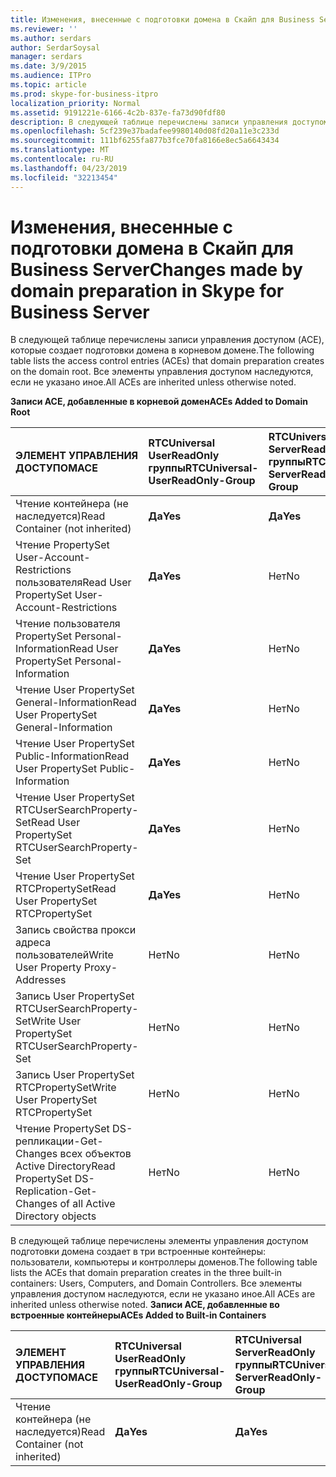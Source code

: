 ```yaml
---
title: Изменения, внесенные с подготовки домена в Скайп для Business Server
ms.reviewer: ''
ms.author: serdars
author: SerdarSoysal
manager: serdars
ms.date: 3/9/2015
ms.audience: ITPro
ms.topic: article
ms.prod: skype-for-business-itpro
localization_priority: Normal
ms.assetid: 9191221e-6166-4c2b-837e-fa73d90fdf80
description: В следующей таблице перечислены записи управления доступом (ACE), которые создает подготовки домена в корневом домене. Все элементы управления доступом наследуются, если не указано иное.
ms.openlocfilehash: 5cf239e37badafee9980140d08fd20a11e3c233d
ms.sourcegitcommit: 111bf6255fa877b3fce70fa8166e8ec5a6643434
ms.translationtype: MT
ms.contentlocale: ru-RU
ms.lasthandoff: 04/23/2019
ms.locfileid: "32213454"
---
```

# <a name="changes-made-by-domain-preparation-in-skype-for-business-server"></a><span data-ttu-id="f90ea-104">Изменения, внесенные с подготовки домена в Скайп для Business Server</span><span class="sxs-lookup"><span data-stu-id="f90ea-104">Changes made by domain preparation in Skype for Business Server</span></span>
 
<span data-ttu-id="f90ea-105">В следующей таблице перечислены записи управления доступом (ACE), которые создает подготовки домена в корневом домене.</span><span class="sxs-lookup"><span data-stu-id="f90ea-105">The following table lists the access control entries (ACEs) that domain preparation creates on the domain root.</span></span> <span data-ttu-id="f90ea-106">Все элементы управления доступом наследуются, если не указано иное.</span><span class="sxs-lookup"><span data-stu-id="f90ea-106">All ACEs are inherited unless otherwise noted.</span></span>
  
<span data-ttu-id="f90ea-107">**Записи ACE, добавленные в корневой домен**</span><span class="sxs-lookup"><span data-stu-id="f90ea-107">**ACEs Added to Domain Root**</span></span>

|<span data-ttu-id="f90ea-108">**ЭЛЕМЕНТ УПРАВЛЕНИЯ ДОСТУПОМ**</span><span class="sxs-lookup"><span data-stu-id="f90ea-108">**ACE**</span></span>|<span data-ttu-id="f90ea-109">**RTCUniversal UserReadOnly группы**</span><span class="sxs-lookup"><span data-stu-id="f90ea-109">**RTCUniversal-UserReadOnly-Group**</span></span>|<span data-ttu-id="f90ea-110">**RTCUniversal ServerReadOnly группы**</span><span class="sxs-lookup"><span data-stu-id="f90ea-110">**RTCUniversal-ServerReadOnly-Group**</span></span>|<span data-ttu-id="f90ea-111">**RTCUniversal UserAdmins**</span><span class="sxs-lookup"><span data-stu-id="f90ea-111">**RTCUniversal-UserAdmins**</span></span>|<span data-ttu-id="f90ea-112">**RTCHSUniversal служб**</span><span class="sxs-lookup"><span data-stu-id="f90ea-112">**RTCHSUniversal-Services**</span></span>|<span data-ttu-id="f90ea-113">**Прошедшие проверку**</span><span class="sxs-lookup"><span data-stu-id="f90ea-113">**Authenticated-Users**</span></span>|
|:-----|:-----|:-----|:-----|:-----|:-----|
|<span data-ttu-id="f90ea-114">Чтение контейнера (не наследуется)</span><span class="sxs-lookup"><span data-stu-id="f90ea-114">Read Container (not inherited)</span></span>  <br/> |<span data-ttu-id="f90ea-115">**Да**</span><span class="sxs-lookup"><span data-stu-id="f90ea-115">**Yes**</span></span> <br/> |<span data-ttu-id="f90ea-116">**Да**</span><span class="sxs-lookup"><span data-stu-id="f90ea-116">**Yes**</span></span> <br/> |<span data-ttu-id="f90ea-117">Нет</span><span class="sxs-lookup"><span data-stu-id="f90ea-117">No</span></span>  <br/> |<span data-ttu-id="f90ea-118">Нет</span><span class="sxs-lookup"><span data-stu-id="f90ea-118">No</span></span>  <br/> |<span data-ttu-id="f90ea-119">Нет</span><span class="sxs-lookup"><span data-stu-id="f90ea-119">No</span></span>  <br/> |
|<span data-ttu-id="f90ea-120">Чтение PropertySet User-Account-Restrictions пользователя</span><span class="sxs-lookup"><span data-stu-id="f90ea-120">Read User PropertySet User-Account-Restrictions</span></span>  <br/> |<span data-ttu-id="f90ea-121">**Да**</span><span class="sxs-lookup"><span data-stu-id="f90ea-121">**Yes**</span></span> <br/> |<span data-ttu-id="f90ea-122">Нет</span><span class="sxs-lookup"><span data-stu-id="f90ea-122">No</span></span>  <br/> |<span data-ttu-id="f90ea-123">Нет</span><span class="sxs-lookup"><span data-stu-id="f90ea-123">No</span></span>  <br/> |<span data-ttu-id="f90ea-124">Нет</span><span class="sxs-lookup"><span data-stu-id="f90ea-124">No</span></span>  <br/> |<span data-ttu-id="f90ea-125">Нет</span><span class="sxs-lookup"><span data-stu-id="f90ea-125">No</span></span>  <br/> |
|<span data-ttu-id="f90ea-126">Чтение пользователя PropertySet Personal-Information</span><span class="sxs-lookup"><span data-stu-id="f90ea-126">Read User PropertySet Personal-Information</span></span>  <br/> |<span data-ttu-id="f90ea-127">**Да**</span><span class="sxs-lookup"><span data-stu-id="f90ea-127">**Yes**</span></span> <br/> |<span data-ttu-id="f90ea-128">Нет</span><span class="sxs-lookup"><span data-stu-id="f90ea-128">No</span></span>  <br/> |<span data-ttu-id="f90ea-129">Нет</span><span class="sxs-lookup"><span data-stu-id="f90ea-129">No</span></span>  <br/> |<span data-ttu-id="f90ea-130">Нет</span><span class="sxs-lookup"><span data-stu-id="f90ea-130">No</span></span>  <br/> |<span data-ttu-id="f90ea-131">Нет</span><span class="sxs-lookup"><span data-stu-id="f90ea-131">No</span></span>  <br/> |
|<span data-ttu-id="f90ea-132">Чтение User PropertySet General-Information</span><span class="sxs-lookup"><span data-stu-id="f90ea-132">Read User PropertySet General-Information</span></span>  <br/> |<span data-ttu-id="f90ea-133">**Да**</span><span class="sxs-lookup"><span data-stu-id="f90ea-133">**Yes**</span></span> <br/> |<span data-ttu-id="f90ea-134">Нет</span><span class="sxs-lookup"><span data-stu-id="f90ea-134">No</span></span>  <br/> |<span data-ttu-id="f90ea-135">Нет</span><span class="sxs-lookup"><span data-stu-id="f90ea-135">No</span></span>  <br/> |<span data-ttu-id="f90ea-136">Нет</span><span class="sxs-lookup"><span data-stu-id="f90ea-136">No</span></span>  <br/> |<span data-ttu-id="f90ea-137">Нет</span><span class="sxs-lookup"><span data-stu-id="f90ea-137">No</span></span>  <br/> |
|<span data-ttu-id="f90ea-138">Чтение User PropertySet Public-Information</span><span class="sxs-lookup"><span data-stu-id="f90ea-138">Read User PropertySet Public-Information</span></span>  <br/> |<span data-ttu-id="f90ea-139">**Да**</span><span class="sxs-lookup"><span data-stu-id="f90ea-139">**Yes**</span></span> <br/> |<span data-ttu-id="f90ea-140">Нет</span><span class="sxs-lookup"><span data-stu-id="f90ea-140">No</span></span>  <br/> |<span data-ttu-id="f90ea-141">Нет</span><span class="sxs-lookup"><span data-stu-id="f90ea-141">No</span></span>  <br/> |<span data-ttu-id="f90ea-142">Нет</span><span class="sxs-lookup"><span data-stu-id="f90ea-142">No</span></span>  <br/> |<span data-ttu-id="f90ea-143">Нет</span><span class="sxs-lookup"><span data-stu-id="f90ea-143">No</span></span>  <br/> |
|<span data-ttu-id="f90ea-144">Чтение User PropertySet RTCUserSearchProperty-Set</span><span class="sxs-lookup"><span data-stu-id="f90ea-144">Read User PropertySet RTCUserSearchProperty-Set</span></span>  <br/> |<span data-ttu-id="f90ea-145">**Да**</span><span class="sxs-lookup"><span data-stu-id="f90ea-145">**Yes**</span></span> <br/> |<span data-ttu-id="f90ea-146">Нет</span><span class="sxs-lookup"><span data-stu-id="f90ea-146">No</span></span>  <br/> |<span data-ttu-id="f90ea-147">Нет</span><span class="sxs-lookup"><span data-stu-id="f90ea-147">No</span></span>  <br/> |<span data-ttu-id="f90ea-148">Нет</span><span class="sxs-lookup"><span data-stu-id="f90ea-148">No</span></span>  <br/> |<span data-ttu-id="f90ea-149">**Да**</span><span class="sxs-lookup"><span data-stu-id="f90ea-149">**Yes**</span></span> <br/> |
|<span data-ttu-id="f90ea-150">Чтение User PropertySet RTCPropertySet</span><span class="sxs-lookup"><span data-stu-id="f90ea-150">Read User PropertySet RTCPropertySet</span></span>  <br/> |<span data-ttu-id="f90ea-151">**Да**</span><span class="sxs-lookup"><span data-stu-id="f90ea-151">**Yes**</span></span> <br/> |<span data-ttu-id="f90ea-152">Нет</span><span class="sxs-lookup"><span data-stu-id="f90ea-152">No</span></span>  <br/> |<span data-ttu-id="f90ea-153">Нет</span><span class="sxs-lookup"><span data-stu-id="f90ea-153">No</span></span>  <br/> |<span data-ttu-id="f90ea-154">Нет</span><span class="sxs-lookup"><span data-stu-id="f90ea-154">No</span></span>  <br/> |<span data-ttu-id="f90ea-155">Нет</span><span class="sxs-lookup"><span data-stu-id="f90ea-155">No</span></span>  <br/> |
|<span data-ttu-id="f90ea-156">Запись свойства прокси адреса пользователей</span><span class="sxs-lookup"><span data-stu-id="f90ea-156">Write User Property Proxy-Addresses</span></span>  <br/> |<span data-ttu-id="f90ea-157">Нет</span><span class="sxs-lookup"><span data-stu-id="f90ea-157">No</span></span>  <br/> |<span data-ttu-id="f90ea-158">Нет</span><span class="sxs-lookup"><span data-stu-id="f90ea-158">No</span></span>  <br/> |<span data-ttu-id="f90ea-159">**Да**</span><span class="sxs-lookup"><span data-stu-id="f90ea-159">**Yes**</span></span> <br/> |<span data-ttu-id="f90ea-160">Нет</span><span class="sxs-lookup"><span data-stu-id="f90ea-160">No</span></span>  <br/> |<span data-ttu-id="f90ea-161">Нет</span><span class="sxs-lookup"><span data-stu-id="f90ea-161">No</span></span>  <br/> |
|<span data-ttu-id="f90ea-162">Запись User PropertySet RTCUserSearchProperty-Set</span><span class="sxs-lookup"><span data-stu-id="f90ea-162">Write User PropertySet RTCUserSearchProperty-Set</span></span>  <br/> |<span data-ttu-id="f90ea-163">Нет</span><span class="sxs-lookup"><span data-stu-id="f90ea-163">No</span></span>  <br/> |<span data-ttu-id="f90ea-164">Нет</span><span class="sxs-lookup"><span data-stu-id="f90ea-164">No</span></span>  <br/> |<span data-ttu-id="f90ea-165">**Да**</span><span class="sxs-lookup"><span data-stu-id="f90ea-165">**Yes**</span></span> <br/> |<span data-ttu-id="f90ea-166">Нет</span><span class="sxs-lookup"><span data-stu-id="f90ea-166">No</span></span>  <br/> |<span data-ttu-id="f90ea-167">Нет</span><span class="sxs-lookup"><span data-stu-id="f90ea-167">No</span></span>  <br/> |
|<span data-ttu-id="f90ea-168">Запись User PropertySet RTCPropertySet</span><span class="sxs-lookup"><span data-stu-id="f90ea-168">Write User PropertySet RTCPropertySet</span></span>  <br/> |<span data-ttu-id="f90ea-169">Нет</span><span class="sxs-lookup"><span data-stu-id="f90ea-169">No</span></span>  <br/> |<span data-ttu-id="f90ea-170">Нет</span><span class="sxs-lookup"><span data-stu-id="f90ea-170">No</span></span>  <br/> |<span data-ttu-id="f90ea-171">**Да**</span><span class="sxs-lookup"><span data-stu-id="f90ea-171">**Yes**</span></span> <br/> |<span data-ttu-id="f90ea-172">Нет</span><span class="sxs-lookup"><span data-stu-id="f90ea-172">No</span></span>  <br/> |<span data-ttu-id="f90ea-173">Нет</span><span class="sxs-lookup"><span data-stu-id="f90ea-173">No</span></span>  <br/> |
|<span data-ttu-id="f90ea-174">Чтение PropertySet DS-репликации-Get-Changes всех объектов Active Directory</span><span class="sxs-lookup"><span data-stu-id="f90ea-174">Read PropertySet DS-Replication-Get-Changes of all Active Directory objects</span></span>  <br/> |<span data-ttu-id="f90ea-175">Нет</span><span class="sxs-lookup"><span data-stu-id="f90ea-175">No</span></span>  <br/> |<span data-ttu-id="f90ea-176">Нет</span><span class="sxs-lookup"><span data-stu-id="f90ea-176">No</span></span>  <br/> |<span data-ttu-id="f90ea-177">Нет</span><span class="sxs-lookup"><span data-stu-id="f90ea-177">No</span></span>  <br/> |<span data-ttu-id="f90ea-178">**Да**</span><span class="sxs-lookup"><span data-stu-id="f90ea-178">**Yes**</span></span> <br/> |<span data-ttu-id="f90ea-179">Нет</span><span class="sxs-lookup"><span data-stu-id="f90ea-179">No</span></span>  <br/> |
   
<span data-ttu-id="f90ea-180">В следующей таблице перечислены элементы управления доступом подготовки домена создает в три встроенные контейнеры: пользователи, компьютеры и контроллеры доменов.</span><span class="sxs-lookup"><span data-stu-id="f90ea-180">The following table lists the ACEs that domain preparation creates in the three built-in containers: Users, Computers, and Domain Controllers.</span></span> <span data-ttu-id="f90ea-181">Все элементы управления доступом наследуются, если не указано иное.</span><span class="sxs-lookup"><span data-stu-id="f90ea-181">All ACEs are inherited unless otherwise noted.</span></span>
<span data-ttu-id="f90ea-182">**Записи ACE, добавленные во встроенные контейнеры**</span><span class="sxs-lookup"><span data-stu-id="f90ea-182">**ACEs Added to Built-in Containers**</span></span>

|<span data-ttu-id="f90ea-183">**ЭЛЕМЕНТ УПРАВЛЕНИЯ ДОСТУПОМ**</span><span class="sxs-lookup"><span data-stu-id="f90ea-183">**ACE**</span></span>|<span data-ttu-id="f90ea-184">**RTCUniversal UserReadOnly группы**</span><span class="sxs-lookup"><span data-stu-id="f90ea-184">**RTCUniversal-UserReadOnly-Group**</span></span>|<span data-ttu-id="f90ea-185">**RTCUniversal ServerReadOnly группы**</span><span class="sxs-lookup"><span data-stu-id="f90ea-185">**RTCUniversal-ServerReadOnly-Group**</span></span>|
|:-----|:-----|:-----|
|<span data-ttu-id="f90ea-186">Чтение контейнера (не наследуется)</span><span class="sxs-lookup"><span data-stu-id="f90ea-186">Read Container (not inherited)</span></span>  <br/> |<span data-ttu-id="f90ea-187">**Да**</span><span class="sxs-lookup"><span data-stu-id="f90ea-187">**Yes**</span></span> <br/> |<span data-ttu-id="f90ea-188">**Да**</span><span class="sxs-lookup"><span data-stu-id="f90ea-188">**Yes**</span></span> <br/> |
   

